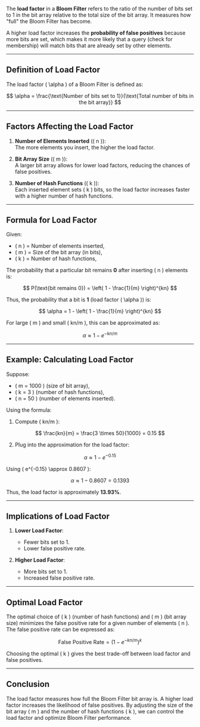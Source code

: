 The **load factor** in a **Bloom Filter** refers to the ratio of the number of bits set to 1 in the bit array relative to the total size of the bit array. It measures how "full" the Bloom Filter has become.

A higher load factor increases the **probability of false positives** because more bits are set, which makes it more likely that a query (check for membership) will match bits that are already set by other elements.

---

## **Definition of Load Factor**

The load factor \( \alpha \) of a Bloom Filter is defined as:

$$
\alpha = \frac{\text{Number of bits set to 1}}{\text{Total number of bits in the bit array}}
$$

---

## **Factors Affecting the Load Factor**

1. **Number of Elements Inserted** (\( n \)):  
   The more elements you insert, the higher the load factor.

2. **Bit Array Size** (\( m \)):  
   A larger bit array allows for lower load factors, reducing the chances of false positives.

3. **Number of Hash Functions** (\( k \)):  
   Each inserted element sets \( k \) bits, so the load factor increases faster with a higher number of hash functions.

---

## **Formula for Load Factor**

Given:
- \( n \) = Number of elements inserted,
- \( m \) = Size of the bit array (in bits),
- \( k \) = Number of hash functions,

The probability that a particular bit remains **0** after inserting \( n \) elements is:

$$
P(\text{bit remains 0}) = \left( 1 - \frac{1}{m} \right)^{kn}
$$

Thus, the probability that a bit is **1** (load factor \( \alpha \)) is:

$$
\alpha = 1 - \left( 1 - \frac{1}{m} \right)^{kn}
$$

For large \( m \) and small \( kn/m \), this can be approximated as:

$$
\alpha \approx 1 - e^{-kn/m}
$$

---

## **Example: Calculating Load Factor**

Suppose:
- \( m = 1000 \) (size of bit array),
- \( k = 3 \) (number of hash functions),
- \( n = 50 \) (number of elements inserted).

Using the formula:

1. Compute \( kn/m \):

$$
\frac{kn}{m} = \frac{3 \times 50}{1000} = 0.15
$$

2. Plug into the approximation for the load factor:

$$
\alpha \approx 1 - e^{-0.15}
$$

Using \( e^{-0.15} \approx 0.8607 \):

$$
\alpha \approx 1 - 0.8607 = 0.1393
$$

Thus, the load factor is approximately **13.93%**.

---

## **Implications of Load Factor**

1. **Lower Load Factor**:
   - Fewer bits set to 1.
   - Lower false positive rate.

2. **Higher Load Factor**:
   - More bits set to 1.
   - Increased false positive rate.

---

## **Optimal Load Factor**

The optimal choice of \( k \) (number of hash functions) and \( m \) (bit array size) minimizes the false positive rate for a given number of elements \( n \). The false positive rate can be expressed as:

$$
\text{False Positive Rate} = \left( 1 - e^{-kn/m} \right)^k
$$

Choosing the optimal \( k \) gives the best trade-off between load factor and false positives.

---

## **Conclusion**

The load factor measures how full the Bloom Filter bit array is. A higher load factor increases the likelihood of false positives. By adjusting the size of the bit array \( m \) and the number of hash functions \( k \), we can control the load factor and optimize Bloom Filter performance.
